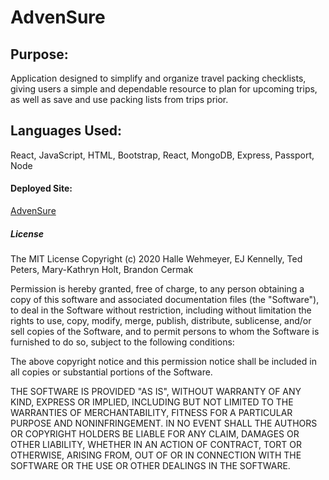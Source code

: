 # AdvenSure

## Purpose:
Application designed to simplify and organize travel packing checklists, giving users a simple and
dependable resource to plan for upcoming trips, as well as save and use packing lists from trips prior. 



## Languages Used:
React, JavaScript, HTML, Bootstrap, React, MongoDB, Express, Passport, Node



#### Deployed Site:
<a href="https://advensure.herokuapp.com/">AdvenSure</a>

##### License
The MIT License
Copyright (c) 2020 Halle Wehmeyer, EJ Kennelly, Ted Peters, Mary-Kathryn Holt, Brandon Cermak

Permission is hereby granted, free of charge, to any person obtaining a copy of this software and associated documentation files (the "Software"), to deal in the Software without restriction, including without limitation the rights to use, copy, modify, merge, publish, distribute, sublicense, and/or sell copies of the Software, and to permit persons to whom the Software is furnished to do so, subject to the following conditions:

The above copyright notice and this permission notice shall be included in all copies or substantial portions of the Software.

THE SOFTWARE IS PROVIDED "AS IS", WITHOUT WARRANTY OF ANY KIND, EXPRESS OR IMPLIED, INCLUDING BUT NOT LIMITED TO THE WARRANTIES OF MERCHANTABILITY, FITNESS FOR A PARTICULAR PURPOSE AND NONINFRINGEMENT. IN NO EVENT SHALL THE AUTHORS OR COPYRIGHT HOLDERS BE LIABLE FOR ANY CLAIM, DAMAGES OR OTHER LIABILITY, WHETHER IN AN ACTION OF CONTRACT, TORT OR OTHERWISE, ARISING FROM, OUT OF OR IN CONNECTION WITH THE SOFTWARE OR THE USE OR OTHER DEALINGS IN THE SOFTWARE.

